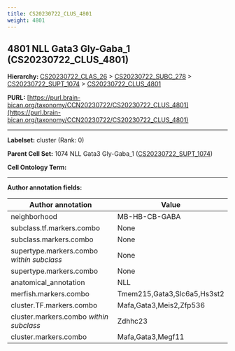 ```yaml
---
title: CS20230722_CLUS_4801
weight: 4801
---
```

## 4801 NLL Gata3 Gly-Gaba_1 (CS20230722_CLUS_4801)
<b>Hierarchy: </b>
[CS20230722_CLAS_26](../CS20230722_CLAS_26) >
[CS20230722_SUBC_278](../CS20230722_SUBC_278) >
[CS20230722_SUPT_1074](../CS20230722_SUPT_1074) >
[CS20230722_CLUS_4801](../CS20230722_CLUS_4801)

**PURL:** [https://purl.brain-bican.org/taxonomy/CCN20230722/CS20230722_CLUS_4801](https://purl.brain-bican.org/taxonomy/CCN20230722/CS20230722_CLUS_4801)

---


**Labelset:** cluster (Rank: 0)

**Parent Cell Set:** 1074 NLL Gata3 Gly-Gaba_1 ([CS20230722_SUPT_1074](../CS20230722_SUPT_1074))



**Cell Ontology Term:** 

[MARKER GENES.]: #


---

[TRANSFERRED ANNOTATIONS.]: #


[AUTHOR ANNOTATION FIELDS.]: #


**Author annotation fields:**

| Author annotation | Value |
|-------------------|-------|
|neighborhood|MB-HB-CB-GABA|
|subclass.tf.markers.combo|None|
|subclass.markers.combo|None|
|supertype.markers.combo _within subclass_|None|
|supertype.markers.combo|None|
|anatomical_annotation|NLL|
|merfish.markers.combo|Tmem215,Gata3,Slc6a5,Hs3st2|
|cluster.TF.markers.combo|Mafa,Gata3,Meis2,Zfp536|
|cluster.markers.combo _within subclass_|Zdhhc23|
|cluster.markers.combo|Mafa,Gata3,Megf11|
